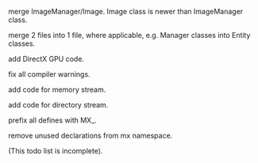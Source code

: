 merge ImageManager/Image. Image class is newer than ImageManager class.

merge 2 files into 1 file, where applicable, e.g. Manager classes into Entity classes.

add DirectX GPU code.

fix all compiler warnings.

add code for memory stream.

add code for directory stream.

prefix all defines with MX_.

remove unused declarations from mx namespace.

(This todo list is incomplete).